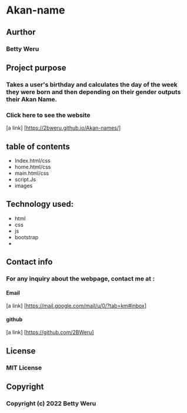 # Akan-name

## Aurthor
### Betty Weru

## Project purpose
### Takes a user's birthday and calculates the day of the week they were born and then depending on their gender outputs their Akan Name. 

### Click here to see the website 
[a link] [https://2bweru.github.io/Akan-names/]

## table of contents
- Index.html/css
- home.html/css
- main.html/css
- script.Js 
- images


## Technology used:
- html
- css
- js
- bootstrap
- 

## Contact info
### For any inquiry about the webpage, contact me at :
#### Email
 [a link] [https://mail.google.com/mail/u/0/?tab=km#inbox]
 #### github 
 [a link] [https://github.com/2BWeru]

## License
### MIT License

## Copyright
### Copyright (c) 2022 Betty Weru
